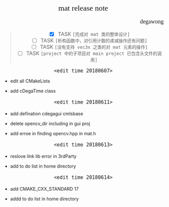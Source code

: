 #
<font size = 5 face="黑体">
<center>mat release note<center>
</font>

<font size = 4 face="黑体">
<p align="right">degawong<p>
</font>

<p align="left">
<font size = 3>

> - [x] TASK `[完成对 mat 类的整体设计]`
> - [ ] TASK `[析构函数中，对引用计数的递减操作还有问题]`
> - [ ] TASK `[没有支持 vec3x 之类的对 mat 元素的操作]`
> - [ ] TASK `[project 中的子项目对 main project 已包含头文件的调用]`

</font>
<p>

<font size = 4 face="黑体">

`<edit time 20180607>`

</font>

* <p align="left">edit all CMakeLists<p>
* <p align="left">add cDegaTime class<p>

<font size = 4 face="黑体">

`<edit time 20180611>`

</font>

* <p align="left">add defination cdegagui cmlsbase <p>
* <p align="left">delete opencv_dir including in gui proj <p>
* <p align="left">add erroe in finding opencv.hpp in mat.h <p>

<font size = 4 face="黑体">

`<edit time 20180613>`

</font>

* <p align="left">reslove link lib error in 3rdParty<p>
* <p align="left">add to do list in home directory<p>

<font size = 4 face="黑体">

`<edit time 20180614>`

</font>

* <p align="left">add CMAKE_CXX_STANDARD 17<p>
* <p align="left">addd to do list in home directory<p>
